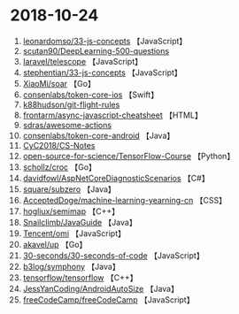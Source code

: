 # 2018-10-24

1. [leonardomso/33-js-concepts](https://github.com/leonardomso/33-js-concepts) 【JavaScript】
2. [scutan90/DeepLearning-500-questions](https://github.com/scutan90/DeepLearning-500-questions) 
3. [laravel/telescope](https://github.com/laravel/telescope) 【JavaScript】
4. [stephentian/33-js-concepts](https://github.com/stephentian/33-js-concepts) 【JavaScript】
5. [XiaoMi/soar](https://github.com/XiaoMi/soar) 【Go】
6. [consenlabs/token-core-ios](https://github.com/consenlabs/token-core-ios) 【Swift】
7. [k88hudson/git-flight-rules](https://github.com/k88hudson/git-flight-rules) 
8. [frontarm/async-javascript-cheatsheet](https://github.com/frontarm/async-javascript-cheatsheet) 【HTML】
9. [sdras/awesome-actions](https://github.com/sdras/awesome-actions) 
10. [consenlabs/token-core-android](https://github.com/consenlabs/token-core-android) 【Java】
11. [CyC2018/CS-Notes](https://github.com/CyC2018/CS-Notes) 
12. [open-source-for-science/TensorFlow-Course](https://github.com/open-source-for-science/TensorFlow-Course) 【Python】
13. [schollz/croc](https://github.com/schollz/croc) 【Go】
14. [davidfowl/AspNetCoreDiagnosticScenarios](https://github.com/davidfowl/AspNetCoreDiagnosticScenarios) 【C#】
15. [square/subzero](https://github.com/square/subzero) 【Java】
16. [AcceptedDoge/machine-learning-yearning-cn](https://github.com/AcceptedDoge/machine-learning-yearning-cn) 【CSS】
17. [hogliux/semimap](https://github.com/hogliux/semimap) 【C++】
18. [Snailclimb/JavaGuide](https://github.com/Snailclimb/JavaGuide) 【Java】
19. [Tencent/omi](https://github.com/Tencent/omi) 【JavaScript】
20. [akavel/up](https://github.com/akavel/up) 【Go】
21. [30-seconds/30-seconds-of-code](https://github.com/30-seconds/30-seconds-of-code) 【JavaScript】
22. [b3log/symphony](https://github.com/b3log/symphony) 【Java】
23. [tensorflow/tensorflow](https://github.com/tensorflow/tensorflow) 【C++】
24. [JessYanCoding/AndroidAutoSize](https://github.com/JessYanCoding/AndroidAutoSize) 【Java】
25. [freeCodeCamp/freeCodeCamp](https://github.com/freeCodeCamp/freeCodeCamp) 【JavaScript】
